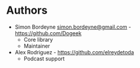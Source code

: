 # Authors

- Simon Bordeyne <simon.bordeyne@gmail.com> - https://github.com/Dogeek
  - Core library
  - Maintainer
- Alex Rodriguez - https://github.com/elreydetoda
  - Podcast support
